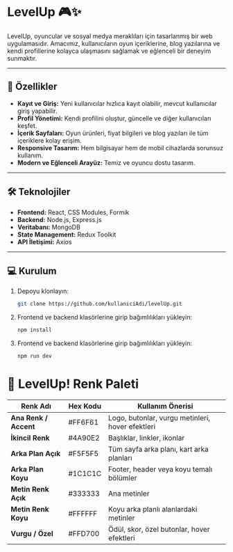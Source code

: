 # LevelUp 🎮✨

LevelUp, oyuncular ve sosyal medya meraklıları için tasarlanmış bir web uygulamasıdır. Amacımız, kullanıcıların oyun içeriklerine, blog yazılarına ve kendi profillerine kolayca ulaşmasını sağlamak ve eğlenceli bir deneyim sunmaktır.

---

## 🌟 Özellikler

- **Kayıt ve Giriş:** Yeni kullanıcılar hızlıca kayıt olabilir, mevcut kullanıcılar giriş yapabilir.  
- **Profil Yönetimi:** Kendi profilini oluştur, güncelle ve diğer kullanıcıları keşfet.  
- **İçerik Sayfaları:** Oyun ürünleri, fiyat bilgileri ve blog yazıları ile tüm içeriklere kolay erişim.  
- **Responsive Tasarım:** Hem bilgisayar hem de mobil cihazlarda sorunsuz kullanım.  
- **Modern ve Eğlenceli Arayüz:** Temiz ve oyuncu dostu tasarım.

---

## 🛠 Teknolojiler

- **Frontend:** React, CSS Modules, Formik  
- **Backend:** Node.js, Express.js  
- **Veritabanı:** MongoDB  
- **State Management:** Redux Toolkit  
- **API İletişimi:** Axios

---

## 💻 Kurulum

1. Depoyu klonlayın:  
   ```bash
   git clone https://github.com/kullaniciAdi/levelUp.git

2. Frontend ve backend klasörlerine girip bağımlılıkları yükleyin:
   ```bash
   npm install
   
3. Frontend ve backend klasörlerine girip bağımlılıkları yükleyin:
   ```bash
   npm run dev

# 🎨 LevelUp! Renk Paleti

| Renk Adı           | Hex Kodu   | Kullanım Önerisi                                      |
|-------------------|-----------|------------------------------------------------------|
| **Ana Renk / Accent** | #FF6F61  | Logo, butonlar, vurgu metinleri, hover efektleri    |
| **İkincil Renk**      | #4A90E2  | Başlıklar, linkler, ikonlar                         |
| **Arka Plan Açık**    | #F5F5F5  | Tüm sayfa arka planı, kart arka planları            |
| **Arka Plan Koyu**    | #1C1C1C  | Footer, header veya koyu temalı bölümler            |
| **Metin Renk Açık**   | #333333  | Ana metinler                                        |
| **Metin Renk Koyu**   | #FFFFFF  | Koyu arka planlı alanlardaki metinler              |
| **Vurgu / Özel**      | #FFD700  | Ödül, skor, özel butonlar, hover efektleri         |

   
